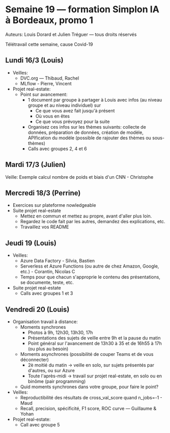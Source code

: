 # Semaine 19 — formation Simplon IA à Bordeaux, promo 1

Auteurs: Louis Dorard et Julien Tréguer — tous droits réservés

Télétravail cette semaine, cause Covid-19

## Lundi 16/3 (Louis)

* Veilles:
  * DVC.org — Thibaud, Rachel
  * MLflow - Pierre, Vincent
* Projet real-estate:
  * Point sur avancement:
    * 1 document par groupe à partager à Louis avec infos (au niveau groupe et au niveau individuel) sur
      * Ce que vous avez fait jusqu'à présent
      * Où vous en êtes
      * Ce que vous prévoyez pour la suite
    * Organisez ces infos sur les thèmes suivants: collecte de données, préparation de données, création de modèle, APIfication du modèle (possible de rajouter des thèmes ou sous-thèmes)
    * Calls avec groupes 2, 4 et 6

## Mardi 17/3 (Julien)

Veille: Exemple calcul nombre de poids et biais d'un CNN - Christophe

## Mercredi 18/3 (Perrine)

* Exercices sur plateforme nowledgeable
* Suite projet real-estate
  * Mettez en commun et mettez au propre, avant d'aller plus loin.
  * Regardez le code fait par les autres, demandez des explications, etc.
  * Travaillez vos README

## Jeudi 19 (Louis)

* Veilles:
  * Azure Data Factory - Silvia, Bastien
  * Serverless et Azure Functions (ou autre de chez Amazon, Google, etc.) - Corantin, Nicolas C
  * Temps pour que chacun s'approprie le contenu des présentations, se documente, teste, etc.
* Suite projet real-estate
  * Calls avec groupes 1 et 3

## Vendredi 20 (Louis)

* Organisation travail à distance:
  * Moments synchrones
    * Photos à 9h, 12h30, 13h30, 17h
    * Présentations des sujets de veille entre 9h et la pause du matin
    * Point général sur l'avancement de 13h30 à 35 et de 16h55 à 17h (ou plus au besoin)
  * Moments asynchrones (possibilité de couper Teams et de vous déconnecter)
    * 2è moitié du matin -> veille en solo, sur sujets présentés par d'autres, ou sur Azure
    * Toute l'après-midi -> travail sur projet real-estate, en solo ou en binôme (pair programming)
  * Quid moments synchrones dans votre groupe, pour faire le point?
* Veilles:
  * Reproductibilité des résultats de cross_val_score quand n_jobs=-1 - Maud
  * Recall, precision, spécificité, F1 score, ROC curve — Guillaume & Yohan
* Projet real-estate:
  * Call avec groupe 5
